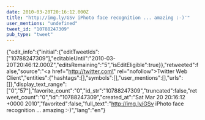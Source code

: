 ```yaml
---
date: 2010-03-20T20:16:12.000Z
title: "http://img.ly/GSv iPhoto face recognition ... amazing :-)″"
user_mentions: "undefined"
tweet_id: "10788247309"
pub_type: "tweet"
---
```

{"edit_info":{"initial":{"editTweetIds":["10788247309"],"editableUntil":"2010-03-20T20:46:12.000Z","editsRemaining":"5","isEditEligible":true}},"retweeted":false,"source":"<a href=\"http://twitter.com\" rel=\"nofollow\">Twitter Web Client</a>","entities":{"hashtags":[],"symbols":[],"user_mentions":[],"urls":[]},"display_text_range":["0","57"],"favorite_count":"0","id_str":"10788247309","truncated":false,"retweet_count":"0","id":"10788247309","created_at":"Sat Mar 20 20:16:12 +0000 2010","favorited":false,"full_text":"http://img.ly/GSv iPhoto face recognition ... amazing :-)","lang":"en"}
